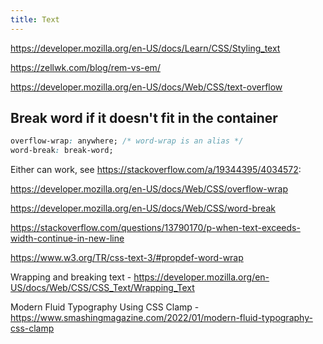 ```yaml
---
title: Text
---
```


https://developer.mozilla.org/en-US/docs/Learn/CSS/Styling_text

https://zellwk.com/blog/rem-vs-em/

https://developer.mozilla.org/en-US/docs/Web/CSS/text-overflow

## Break word if it doesn't fit in the container

```css
overflow-wrap: anywhere; /* word-wrap is an alias */
word-break: break-word;
```

Either can work, see https://stackoverflow.com/a/19344395/4034572:

https://developer.mozilla.org/en-US/docs/Web/CSS/overflow-wrap

https://developer.mozilla.org/en-US/docs/Web/CSS/word-break

https://stackoverflow.com/questions/13790170/p-when-text-exceeds-width-continue-in-new-line

https://www.w3.org/TR/css-text-3/#propdef-word-wrap

Wrapping and breaking text - https://developer.mozilla.org/en-US/docs/Web/CSS/CSS_Text/Wrapping_Text

Modern Fluid Typography Using CSS Clamp - https://www.smashingmagazine.com/2022/01/modern-fluid-typography-css-clamp
